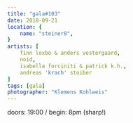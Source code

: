 ```yaml
---
title: "gala#103"
date: 2018-09-21
location: {
    name: "steiner8",
}
artists: [
    finn loxbo & anders vestergaard,
    noid,
    isabella forciniti & patrick k.h.,
    andreas 'krach' stoiber
]
tags: [gala]
photographer: "Klemens Kohlweis"
---
```

doors: 19:00 / begin: 8pm (sharp!)  

